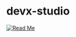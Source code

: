 # devx-studio
[![Read Me](https://img.shields.io/badge/Read%20Me-Click%20Here-blue)](https://signaloneai.com)
